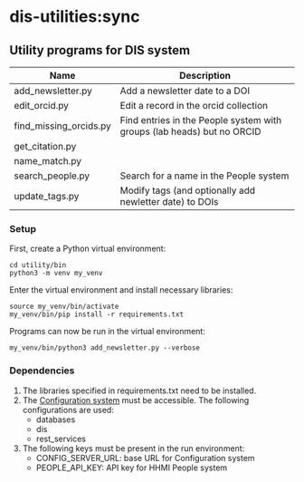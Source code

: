 # dis-utilities:sync

## Utility programs for DIS system

| Name                       | Description                                                            |
| -------------------------- | ---------------------------------------------------------------------- |
| add_newsletter.py          | Add a newsletter date to a DOI                                         |
| edit_orcid.py              | Edit a record in the orcid collection                                  |
| find_missing_orcids.py     | Find entries in the People system with groups (lab heads) but no ORCID |
| get_citation.py            |                                                                        |
| name_match.py              |                                                                        |
| search_people.py           | Search for a name in the People system                                 |
| update_tags.py             | Modify tags (and optionally add newletter date) to DOIs                |

### Setup

First, create a Python virtual environment:

    cd utility/bin
    python3 -m venv my_venv

Enter the virtual environment and install necessary libraries:

    source my_venv/bin/activate
    my_venv/bin/pip install -r requirements.txt

Programs can now be run in the virtual environment:

    my_venv/bin/python3 add_newsletter.py --verbose

### Dependencies

1. The libraries specified in requirements.txt need to be installed.
2. The [Configuration system](https://github.com/JaneliaSciComp/configurator) must be accessible. The following configurations are used:
    - databases
    - dis
    - rest_services
3. The following keys must be present in the run environment:
    - CONFIG_SERVER_URL: base URL for Configuration system
    - PEOPLE_API_KEY: API key for HHMI People system
